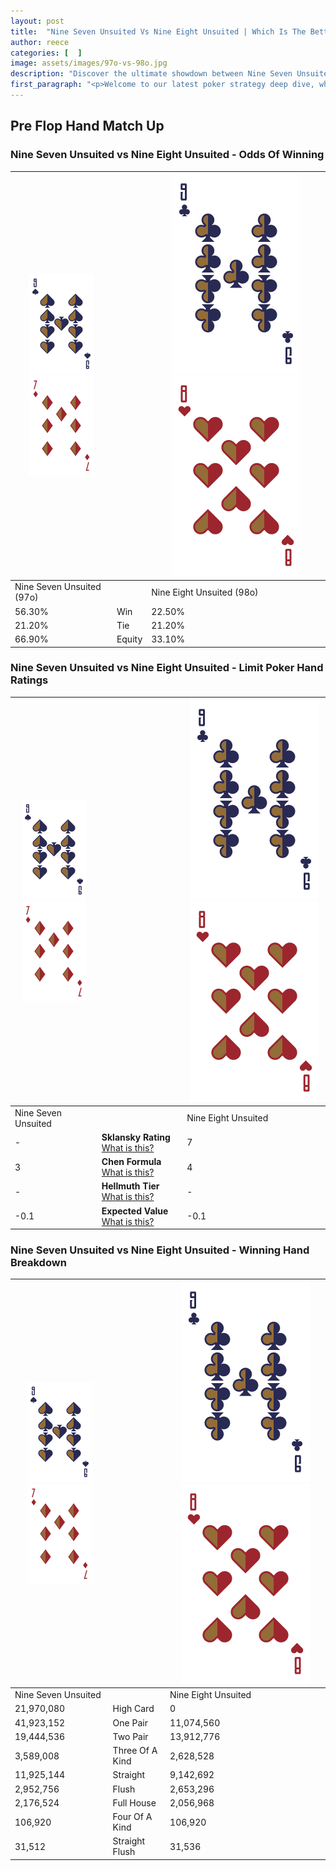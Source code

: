 ```yaml
---
layout: post
title:  "Nine Seven Unsuited Vs Nine Eight Unsuited | Which Is The Better Hand In Poker? A Complete Guide"
author: reece
categories: [  ]
image: assets/images/97o-vs-98o.jpg
description: "Discover the ultimate showdown between Nine Seven Unsuited and Nine Eight Unsuited in poker! Uncover the odds, strategies, and scenarios where one hand triumphs over the other. Get ready to up your poker game with this thrilling analysis."
first_paragraph: "<p>Welcome to our latest poker strategy deep dive, where we're pitting two distinct hands against each other in a high-stakes showdown: Nine Seven Unsuited vs Nine Eight Unsuited.</p><p>In the dynamic world of poker, every decision counts, and knowing which hand holds the upper hand is key to your success at the table.</p><p>In this article, we'll dissect these two hands, explore the scenarios where one dominates the other, and equip you with the knowledge to make strategic choices that can tip the odds in your favor.</p><p>Get ready to unravel the intriguing dynamics of these poker hands and elevate your game to new heights.</p>"
---
```




[comment]: # (sp0)

## Pre Flop Hand Match Up

<div class="table hand-ratings" markdown="1"> 



### Nine Seven Unsuited vs Nine Eight Unsuited - Odds Of Winning


    
| ![image info](assets/images/hand1/9.png) ![image info](assets/images/hand1/7o.png) |  | ![image info](assets/images/hand2/9.png) ![image info](assets/images/hand2/8o.png) |
| -------- | -------- | -------- |
| Nine Seven Unsuited (97o) |  | Nine Eight Unsuited (98o) |
| 56.30% | Win | 22.50% |
| 21.20% | Tie | 21.20% |
| 66.90% | Equity | 33.10% |




[comment]: # (sp1)



### Nine Seven Unsuited vs Nine Eight Unsuited - Limit Poker Hand Ratings


    
| ![image info](assets/images/hand1/9.png) ![image info](assets/images/hand1/7o.png) |  | ![image info](assets/images/hand2/9.png) ![image info](assets/images/hand2/8o.png) |
| -------- | -------- | -------- |
| Nine Seven Unsuited |  | Nine Eight Unsuited |
| - | **Sklansky Rating** [What is this?](/sklansky-rating-explained) | 7 |
| 3 | **Chen Formula** [What is this?](/chen-formula-explained) | 4 |
| - | **Hellmuth Tier** [What is this?](/Hellmuth-tier-explained) | - |
| -0.1 | **Expected Value** [What is this?](/expected-value-explained) | -0.1 |




[comment]: # (sp2)



### Nine Seven Unsuited vs Nine Eight Unsuited - Winning Hand Breakdown


    
| ![image info](assets/images/hand1/9.png) ![image info](assets/images/hand1/7o.png) |  | ![image info](assets/images/hand2/9.png) ![image info](assets/images/hand2/8o.png) |
| -------- | -------- | -------- |
| Nine Seven Unsuited |  | Nine Eight Unsuited |
| 21,970,080 | High Card | 0 |
| 41,923,152 | One Pair | 11,074,560 |
| 19,444,536 | Two Pair | 13,912,776 |
| 3,589,008 | Three Of A Kind | 2,628,528 |
| 11,925,144 | Straight | 9,142,692 |
| 2,952,756 | Flush | 2,653,296 |
| 2,176,524 | Full House | 2,056,968 |
| 106,920 | Four Of A Kind | 106,920 |
| 31,512 | Straight Flush | 31,536 |




[comment]: # (sp3)



</div>

[comment]: # (sp4)



[comment]: # (sp5)


